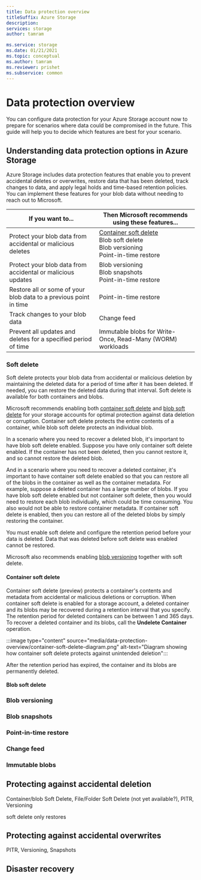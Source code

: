 ```yaml
---
title: Data protection overview
titleSuffix: Azure Storage
description: 
services: storage
author: tamram

ms.service: storage
ms.date: 01/21/2021
ms.topic: conceptual
ms.author: tamram
ms.reviewer: prishet
ms.subservice: common
---
```


# Data protection overview

You can configure data protection for your Azure Storage account now to prepare for scenarios where data could be compromised in the future. This guide will help you to decide which features are best for your scenario.

## Understanding data protection options in Azure Storage

Azure Storage includes data protection features that enable you to prevent accidental deletes or overwrites, restore data that has been deleted, track changes to data, and apply legal holds and time-based retention policies. You can implement these features for your blob data without needing to reach out to Microsoft.

| If you want to... | Then Microsoft recommends using these features... |
|-|-|
| Protect your blob data from accidental or malicious deletes | [Container soft delete](#container-soft-delete)<br>Blob soft delete<br>Blob versioning<br>Point-in-time restore |
| Protect your blob data from accidental or malicious updates | Blob versioning<br>Blob snapshots<br>Point-in-time restore |
| Restore all or some of your blob data to a previous point in time  | Point-in-time restore |
| Track changes to your blob data | Change feed |
| Prevent all updates and deletes for a specified period of time | Immutable blobs for Write-Once, Read-Many (WORM) workloads |

### Soft delete

Soft delete protects your blob data from accidental or malicious deletion by maintaining the deleted data for a period of time after it has been deleted. If needed, you can restore the deleted data during that interval. Soft delete is available for both containers and blobs.

Microsoft recommends enabling both [container soft delete](#container-soft-delete) and [blob soft delete](#blob-soft-delete) for your storage accounts for optimal protection against data deletion or corruption. Container soft delete protects the entire contents of a container, while blob soft delete protects an individual blob.

In a scenario where you need to recover a deleted blob, it's important to have blob soft delete enabled. Suppose you have only container soft delete enabled. If the container has not been deleted, then you cannot restore it, and so cannot restore the deleted blob.

And in a scenario where you need to recover a deleted container, it's important to have container soft delete enabled so that you can restore all of the blobs in the container as well as the container metadata. For example, suppose a deleted container has a large number of blobs. If you have blob soft delete enabled but not container soft delete, then you would need to restore each blob individually, which could be time consuming. You also would not be able to restore container metadata. If container soft delete is enabled, then you can restore all of the deleted blobs by simply restoring the container.

You must enable soft delete and configure the retention period before your data is deleted. Data that was deleted before soft delete was enabled cannot be restored.

Microsoft also recommends enabling [blob versioning](#blob-versioning) together with soft delete.

#### Container soft delete

Container soft delete (preview) protects a container's contents and metadata from accidental or malicious deletions or corruption. When container soft delete is enabled for a storage account, a deleted container and its blobs may be recovered during a retention interval that you specify. The retention period for deleted containers can be between 1 and 365 days. To recover a deleted container and its blobs, call the **Undelete Container** operation.

:::image type="content" source="media/data-protection-overview/container-soft-delete-diagram.png" alt-text="Diagram showing how container soft delete protects against unintended deletion":::

After the retention period has expired, the container and its blobs are permanently deleted.

#### Blob soft delete





### Blob versioning


### Blob snapshots


### Point-in-time restore


### Change feed


### Immutable blobs



## Protecting against accidental deletion

Container/blob Soft Delete, File/Folder Soft Delete (not yet available?), PITR, Versioning

soft delete only restores 

## Protecting against accidental overwrites

PITR, Versioning, Snapshots 

## Disaster recovery

